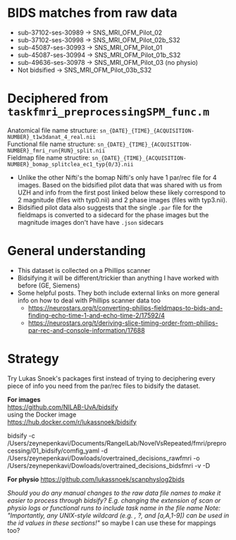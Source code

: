 # BIDS matches from raw data

- sub-37102-ses-30989 -> SNS_MRI_OFM_Pilot_02  
- sub-37102-ses-30998 -> SNS_MRI_OFM_Pilot_02b_S32  
- sub-45087-ses-30993 -> SNS_MRI_OFM_Pilot_01  
- sub-45087-ses-30994 -> SNS_MRI_OFM_Pilot_01b_S32  
- sub-49636-ses-30978 -> SNS_MRI_OFM_Pilot_03 (no physio)  
- Not bidsified -> SNS_MRI_OFM_Pilot_03b_S32  

# Deciphered from `taskfmri_preprocessingSPM_func.m`

Anatomical file name structure: `sn_{DATE}_{TIME}_{ACQUISITION-NUMBER}_t1w3danat_4_real.nii`  
Functional file name structure: `sn_{DATE}_{TIME}_{ACQUISITION-NUMBER}_fmri_run{RUN}_split.nii`  
Fieldmap file name structire:   `sn_{DATE}_{TIME}_{ACQUISITION-NUMBER}_bomap_splitclea_ec1_typ{0/3}.nii`  
  - Unlike the other Nifti's the bomap Nifti's only have 1 par/rec file for 4 images. Based on the bidsified pilot data that was shared with us from UZH and info from the first post linked below these likely correspond to 2 magnitude (files with typ0.nii) and 2 phase images (files with typ3.nii).
  - Bidsified pilot data also suggests that the single `.par` file for the fieldmaps is converted to a sidecard for the phase images but the magnitude images don't have have `.json` sidecars

# General understanding

- This dataset is collected on a Phillips scanner  
- Bidsifying it will be different/trickier than anything I have worked with before (GE, Siemens)  
- Some helpful posts. They both include external links on more general info on how to deal with Phillips scanner data too  
  - https://neurostars.org/t/converting-philips-fieldmaps-to-bids-and-finding-echo-time-1-and-echo-time-2/17592/4  
  - https://neurostars.org/t/deriving-slice-timing-order-from-philips-par-rec-and-console-information/17688  

# Strategy

Try Lukas Snoek's packages first instead of trying to deciphering every piece of info you need from the par/rec files to bidsify the dataset.  

**For images**  
https://github.com/NILAB-UvA/bidsify  
using the Docker image   
https://hub.docker.com/r/lukassnoek/bidsify  

bidsify -c /Users/zeynepenkavi/Documents/RangelLab/NovelVsRepeated/fmri/preprocessing/01_bidsify/comfig_yaml -d /Users/zeynepenkavi/Dowloads/overtrained_decisions_rawfmri -o /Users/zeynepenkavi/Dowloads/overtrained_decisions_bidsfmri -v -D

**For physio**
https://github.com/lukassnoek/scanphyslog2bids  

*Should you do any manual changes to the raw data file names to make it easier to process through bidsify?*
*E.g. changing the extension of scan or physio logs or functional runs to include task name in the file name*
*Note: "Importantly, any UNIX-style wildcard (e.g. *, ?, and [a,A,1-9]) can be used in the id values in these sections!"** so maybe I can use these for mappings too?
